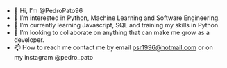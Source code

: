 - 👋 Hi, I’m @PedroPato96
- 👀 I’m interested in Python, Machine Learning and Software Engineering.
- 🌱 I’m currently learning Javascript, SQL and training my skills in Python.
- 💞️ I’m looking to collaborate on anything that can make me grow as a developer.
- 📫 How to reach me contact me by email psr1996@hotmail.com or on my instagram @pedro_pato

<!---
PedroPato96/PedroPato96 is a ✨ special ✨ repository because its `README.md` (this file) appears on your GitHub profile.
You can click the Preview link to take a look at your changes.
--->
